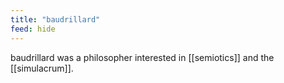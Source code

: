 ```yaml
---
title: "baudrillard"
feed: hide
---
```


baudrillard was a philosopher interested in [[semiotics]] and the [[simulacrum]]. 
